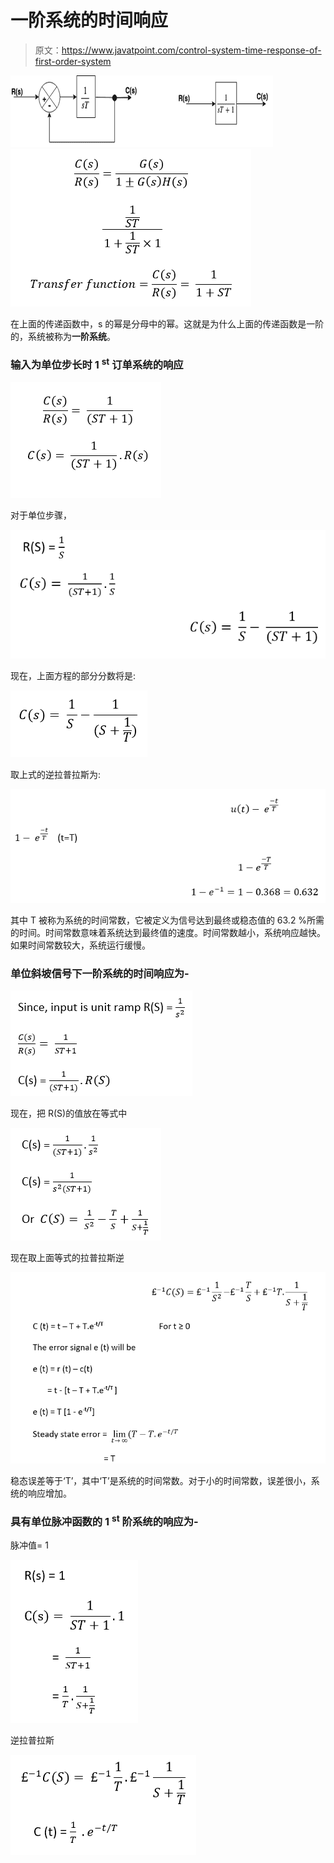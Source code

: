 # 一阶系统的时间响应

> 原文：<https://www.javatpoint.com/control-system-time-response-of-first-order-system>

![Time Response of first order system](img/d899cd001ac5dc564259110ad38a2fdf.png)
![Time Response of first order system](img/bd183b991c5628a8a667c5abb1961fda.png)

在上面的传递函数中，s 的幂是分母中的幂。这就是为什么上面的传递函数是一阶的，系统被称为**一阶系统**。

### 输入为单位步长时 1 <sup>st</sup> 订单系统的响应

![Time Response of first order system](img/c9c9a0d4d02f5f0aac1096a6226e042c.png)

对于单位步骤，

![Time Response of first order system](img/35104bdf56ea7625ee14c43e1f99e942.png)

现在，上面方程的部分分数将是:

![Time Response of first order system](img/5c7aaaec5399070aa6945af780fb12e8.png)

取上式的逆拉普拉斯为:

![Time Response of first order system](img/e0e30c074bfa84dce7a4e905185dd369.png)

其中 T 被称为系统的时间常数，它被定义为信号达到最终或稳态值的 63.2 %所需的时间。时间常数意味着系统达到最终值的速度。时间常数越小，系统响应越快。如果时间常数较大，系统运行缓慢。

### 单位斜坡信号下一阶系统的时间响应为-

![Time Response of first order system](img/7f38f3dbbdb2201134d721457d73fa7b.png)

现在，把 R(S)的值放在等式中

![Time Response of first order system](img/acb4e547ded5a9d1a98651407ccff16d.png)

现在取上面等式的拉普拉斯逆

![Time Response of first order system](img/ed6326a15642e1a25315b0fe7b4c82f6.png)

稳态误差等于‘T’，其中‘T’是系统的时间常数。对于小的时间常数，误差很小，系统的响应增加。

### 具有单位脉冲函数的 1 <sup>st</sup> 阶系统的响应为-

脉冲值= 1

![Time Response of first order system](img/53cf63145597f30ba135ca91cd66ffbd.png)

逆拉普拉斯

![Time Response of first order system](img/a969b7a1697d22f470add6bae4589b2c.png)